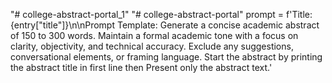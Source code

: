 "# college-abstract-portal_1" 
"# college-abstract-portal" 
 prompt = f'Title: {entry["title"]}\n\nPrompt Template: Generate a concise academic abstract of 150 to 300 words. Maintain a formal academic tone with a focus on clarity, objectivity, and technical accuracy. Exclude any suggestions, conversational elements, or framing language. Start the abstract by printing the abstract title in first line then Present only the abstract text.'
           